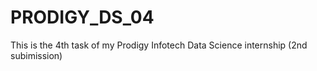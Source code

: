 # PRODIGY_DS_04
This is the 4th task of my Prodigy Infotech Data Science internship (2nd subimission)
